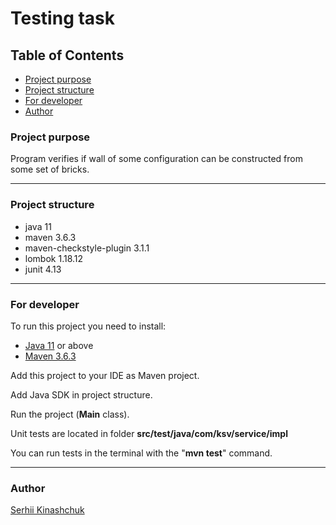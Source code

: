 # Testing task

## Table of Contents
* [Project purpose](#purpose)
* [Project structure](#structure)
* [For developer](#developer)
* [Author](#author)

### <a name="purpose"></a>Project purpose

Program verifies if wall of some configuration 
can be constructed from some set of bricks.

<hr>

### <a name="structure"></a>Project structure

- java 11
- maven 3.6.3
- maven-checkstyle-plugin 3.1.1
- lombok 1.18.12
- junit 4.13

<hr>

### <a name='developer'></a>For developer

To run this project you need to install:

- <a href="https://www.oracle.com/java/technologies/javase-jdk11-downloads.html">Java 11</a> or above
- <a href="http://maven.apache.org/download.cgi"> Maven 3.6.3</a>

Add this project to your IDE as Maven project.

Add Java SDK in project structure.

Run the project (<b>Main</b> class). <br>

Unit tests are located in folder <b>src/test/java/com/ksv/service/impl</b>

You can run tests in the terminal with the "<b>mvn test</b>" command.
<hr>

### <a name='author'></a>Author
[Serhii Kinashchuk](https://github.com/serg-ksv)
